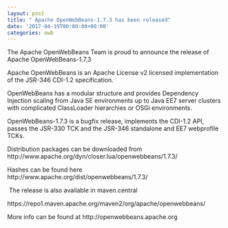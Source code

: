 ```yaml
---
layout: post
title: " Apache OpenWebBeans-1.7.3 has been released"
date: '2017-04-19T00:00:00+00:00'
categories: owb
---
```

<p>The Apache OpenWebBeans Team is proud to announce the release of Apache OpenWebBeans-1.7.3
</p> 
  <p>Apache OpenWebBeans is an Apache License v2 licensed implementation of the JSR-346 CDI-1.2 specification.

OpenWebBeans has a modular structure and provides Dependency Injection scaling from Java SE environments up to Java EE7 server clusters with complicated ClassLoader hierarchies or OSGi environments.
</p> 
  <p>OpenWebBeans-1.7.3 is a bugfix release, implements the CDI-1.2 API, passes the JSR-330 TCK and the JSR-346 standalone and EE7 webprofile TCKs.


</p> 
  <p>Distribution packages can be downloaded from
http://www.apache.org/dyn/closer.lua/openwebbeans/1.7.3/

</p> 
  <p>Hashes can be found here
http://www.apache.org/dist/openwebbeans/1.7.3/

</p> 
  <p>&nbsp;The release is also available in maven.central
</p> 
  <p>https://repo1.maven.apache.org/maven2/org/apache/openwebbeans/

</p> 
  <p> </p> 
  <p>More info can be found at http://openwebbeans.apache.org 
</p>
